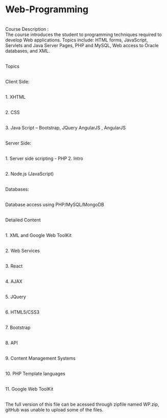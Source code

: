 # Web-Programming
<br>Course Description :
<br>The course introduces the student to programming techniques required to develop Web applications. Topics include: HTML forms, JavaScript, Servlets and Java Server Pages, PHP and MySQL, Web access to Oracle databases, and XML.

<br>Topics

<br>Client Side:

<br>1. XHTML

<br>2. CSS

<br>3. Java Script –  Bootstrap, JQuery AngularJS , AngularJS


<br>Server Side:

<br>1. Server side scripting - PHP 2. Intro

<br>2. Node.js (JavaScript)

<br>Databases:

<br>Database access using PHP/MySQL/MongoDB


<br>Detailed Content


<br>1. XML and Google Web ToolKit

<br>2. Web Services

<br>3. React

<br>4. AJAX

<br>5. JQuery

<br>6. HTML5/CSS3

<br>7. Bootstrap

<br>8. API

<br>9. Content Management Systems

<br>10. PHP Template languages

<br>11. Google Web ToolKit

<br>The full version of this file can be acessed through zipfile named WP.zip, gitHub was unable to upload some of the files.
